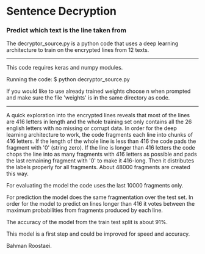 # Sentence Decryption
### Predict which text is the line taken from

The decryptor_source.py is a python code that uses a deep learning architecture to train on the encrypted
lines from 12 texts. 

------------------------

This code requires keras and numpy modules.

Running the code:
        $ python decryptor_source.py
        
        
If you would like to use already trained weights choose n when prompted and make sure the file 'weights'
is in the same directory as code.

-------------------------

A quick exploration into the encrypted lines reveals that most of the lines are 416 letters in length and the whole training set only contains all the 26 english letters with no missing or corrupt data. In order for the deep learning architecture to work, the code fragments each line into chunks of 416 letters. If the length of the whole line is less than 416 the code pads the fragment with '0' (string zero). If the line is longer than 416 letters the code chops the line into as many fragments with 416 letters as possible and pads the last remaining fragment with '0' to make it 416-long. Then it distributes the labels properly for all fragments. About 48000 fragments are created this way.

For evaluating the model the code uses the last 10000 fragments only.

For prediction the model does the same fragmentation over the test set. In order for the model to predict on lines longer than 416 it votes between the maximum probabilities from fragments produced by each line.

The accuracy of the model from the train test split is about 91%.

This model is a first step and could be improved for speed and accuracy.

Bahman Roostaei.
